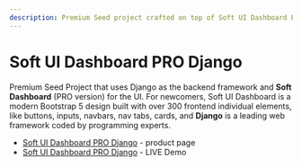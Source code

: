 ```yaml
---
description: Premium Seed project crafted on top of Soft UI Dashboard PRO and Django
---
```


# Soft UI Dashboard PRO Django

Premium Seed Project that uses Django as the backend framework and **Soft Dashboard** (PRO version) for the UI. For newcomers, Soft UI Dashboard is a modern Bootstrap 5 design built with over 300 frontend individual elements, like buttons, inputs, navbars, nav tabs, cards, and **Django** is a leading web framework coded by programming experts.

* [Soft UI Dashboard PRO Django](https://www.creative-tim.com/product/soft-ui-dashboard-django) - product page
* [Soft UI Dashboard PRO Django](https://www.creative-tim.com/live/soft-ui-dashboard-django) - LIVE Demo
